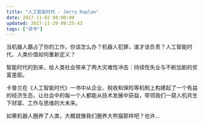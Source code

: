 ```yaml
---
title: "人工智能时代 - Jerry Kaplan"
date: 2017-11-02 08:00:00
updated: 2017-11-29 09:25:43
tags: ["读书"]
---
```

当机器人霸占了你的工作，你该怎么办？机器人犯罪，谁才该负责？人工智能时代，人类价值如何重新定义？
  
智能时代的到来，给人类社会带来了两大灾难性冲击：持续性失业与不断加剧的贫富差距。
  
卡普兰在《人工智能时代》一书中从企业、税收和保险等机制上构建起了一个有益的经济生态，让社会中的每一个人都能从技术发展中获益，带领我们一窥人机共生下财富、工作与思维的大未来。
  
如果机器人圈养了人类，大概就像我们圈养大熊猫那样吧？也许...
  
